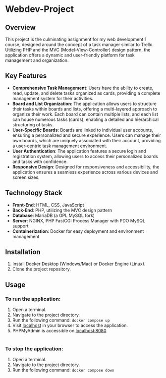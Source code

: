 # Webdev-Project

## Overview
This project is the culminating assignment for my web development 1 course, designed around the concept of a task manager similar to Trello. Utilizing PHP and the MVC (Model-View-Controller) design pattern, the application offers a dynamic and user-friendly platform for task management and organization.

## Key Features
- **Comprehensive Task Management**: Users have the ability to create, read, update, and delete tasks organized as cards, providing a complete management system for their activities.
- **Board and List Organization**: The application allows users to structure their tasks within boards and lists, offering a multi-layered approach to organize their work. Each board can contain multiple lists, and each list can house numerous tasks (cards), enabling a detailed and hierarchical structuring of tasks.
- **User-Specific Boards**: Boards are linked to individual user accounts, ensuring a personalized and secure experience. Users can manage their own boards, which are uniquely associated with their account, providing a user-centric task management environment.
- **User Authentication**: The application features a secure login and registration system, allowing users to access their personalized boards and tasks with confidence.
- **Responsive Design**: Designed for responsiveness and accessibility, the application ensures a seamless experience across various devices and screen sizes.

## Technology Stack
- **Front-End**: HTML, CSS, JavaScript
- **Back-End**: PHP, utilizing the MVC design pattern
- **Database**: MariaDB (a GPL MySQL fork)
- **Server**: NGINX, PHP FastCGI Process Manager with PDO MySQL support
- **Containerization**: Docker for easy deployment and environment management

## Installation
1. Install Docker Desktop (Windows/Mac) or Docker Engine (Linux).
2. Clone the project repository.

## Usage
### To run the application:
1. Open a terminal.
2. Navigate to the project directory.
3. Run the following command: `docker compose up`
4. Visit [localhost](http://localhost) in your browser to access the application.
5. PHPMyAdmin is accessible on [localhost:8080](http://localhost:8080).
<br></br>

### To stop the application:
1. Open a terminal.
2. Navigate to the project directory.
3. Run the following command: `docker compose down`